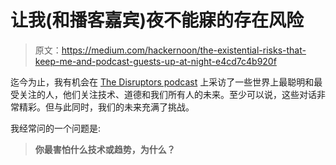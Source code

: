# 让我(和播客嘉宾)夜不能寐的存在风险

> 原文：<https://medium.com/hackernoon/the-existential-risks-that-keep-me-and-podcast-guests-up-at-night-e4cd7c4b920f>

迄今为止，我有机会在 [The Disruptors podcast](http://disruptors.fm) 上采访了一些世界上最聪明和最受关注的人，他们关注技术、道德和我们所有人的未来。至少可以说，这些对话非常精彩。但与此同时，我们的未来充满了挑战。

我经常问的一个问题是:

> **你最害怕什么技术或趋势，为什么？**